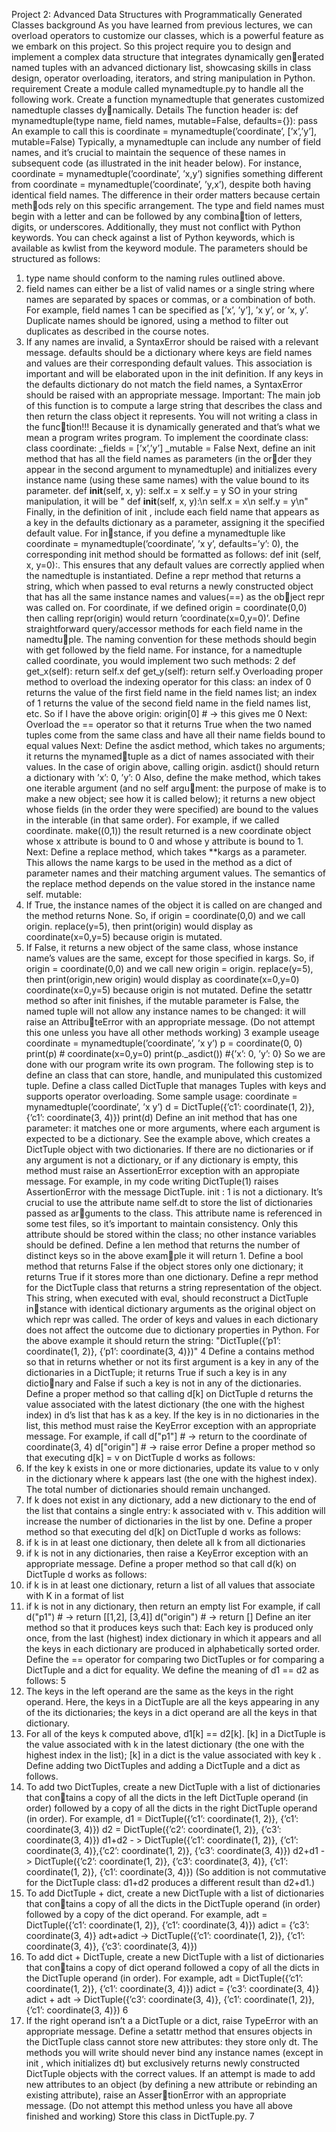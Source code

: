 Project 2: Advanced Data Structures with Programmatically
Generated Classes
background
As you have learned from previous lectures, we can overload operators to customize our
classes, which is a powerful feature as we embark on this project. So this project require
you to design and implement a complex data structure that integrates dynamically generated named tuples with an advanced dictionary list, showcasing skills in class design,
operator overloading, iterators, and string manipulation in Python.
requirement
Create a module called mynamedtuple.py to handle all the following work.
Create a function mynamedtuple that generates customized namedtuple classes dynamically.
Details
The function header is:
def mynamedtuple(type name, field names, mutable=False, defaults={}):
pass
An example to call this is coordinate = mynamedtuple(’coordinate’, [’x’,’y’], mutable=False)
Typically, a mynamedtuple can include any number of field names, and it’s crucial to
maintain the sequence of these names in subsequent code (as illustrated in the init
header below). For instance, coordinate = mynamedtuple(’coordinate’, ’x,y’) signifies
something different from coordinate = mynamedtuple(’coordinate’, ’y,x’), despite both
having identical field names. The difference in their order matters because certain methods rely on this specific arrangement.
The type and field names must begin with a letter and can be followed by any combination of letters, digits, or underscores. Additionally, they must not conflict with Python
keywords. You can check against a list of Python keywords, which is available as kwlist
from the keyword module.
The parameters should be structured as follows:
1. type name should conform to the naming rules outlined above.
2. field names can either be a list of valid names or a single string where names are
separated by spaces or commas, or a combination of both. For example, field names
1
can be specified as [’x’, ’y’], ’x y’, or ’x, y’. Duplicate names should be ignored, using
a method to filter out duplicates as described in the course notes.
3. If any names are invalid, a SyntaxError should be raised with a relevant message.
defaults should be a dictionary where keys are field names and values are their
corresponding default values. This association is important and will be elaborated
upon in the init definition. If any keys in the defaults dictionary do not match
the field names, a SyntaxError should be raised with an appropriate message.
Important: The main job of this function is to compute a large string that describes the
class and then return the class object it represents. You will not writing a class in the function!!! Because it is dynamically generated and that’s what we mean a program writes
program.
To implement the coordinate class:
class coordinate:
_fields = [’x’,’y’]
_mutable = False
Next, define an init method that has all the field names as parameters (in the order they appear in the second argument to mynamedtuple) and initializes every instance
name (using these same names) with the value bound to its parameter.
def __init__(self, x, y):
self.x = x
self.y = y
SO in your string manipulation, it will be
" def __init__(self, x, y):\n self.x = x\n self.y = y\n"
Finally, in the definition of init , include each field name that appears as a key in
the defaults dictionary as a parameter, assigning it the specified default value. For instance, if you define a mynamedtuple like coordinate = mynamedtuple(’coordinate’, ’x
y’, defaults=’y’: 0), the corresponding init method should be formatted as follows: def
init (self, x, y=0):. This ensures that any default values are correctly applied when the
namedtuple is instantiated.
Define a repr method that returns a string, which when passed to eval returns a
newly constructed object that has all the same instance names and values(==) as the object repr was called on. For coordinate, if we defined origin = coordinate(0,0) then
calling repr(origin) would return ’coordinate(x=0,y=0)’.
Define straightforward query/accessor methods for each field name in the namedtuple. The naming convention for these methods should begin with get followed by the
field name. For instance, for a namedtuple called coordinate, you would implement two
such methods:
2
def get_x(self):
return self.x
def get_y(self):
return self.y
Overloading proper method to overload the indexing operator for this class: an index
of 0 returns the value of the first field name in the field names list; an index of 1 returns
the value of the second field name in the field names list, etc. So if I have the above origin:
origin[0] # -> this gives me 0
Next: Overload the == operator so that it returns True when the two named tuples
come from the same class and have all their name fields bound to equal values
Next: Define the asdict method, which takes no arguments; it returns the mynamedtuple as a dict of names associated with their values. In the case of origin above, calling
origin. asdict() should return a dictionary with ’x’: 0, ’y’: 0
Also, define the make method, which takes one iterable argument (and no self argument: the purpose of make is to make a new object; see how it is called below); it returns
a new object whose fields (in the order they were specified) are bound to the values in the
interable (in that same order). For example, if we called coordinate. make((0,1)) the result
returned is a new coordinate object whose x attribute is bound to 0 and whose y attribute
is bound to 1.
Next: Define a replace method, which takes **kargs as a parameter. This allows the
name kargs to be used in the method as a dict of parameter names and their matching
argument values. The semantics of the replace method depends on the value stored in
the instance name self. mutable:
1. If True, the instance names of the object it is called on are changed and the method
returns None. So, if origin = coordinate(0,0) and we call origin. replace(y=5), then
print(origin) would display as coordinate(x=0,y=5) because origin is mutated.
2. If False, it returns a new object of the same class, whose instance name’s values are
the same, except for those specified in kargs. So, if origin = coordinate(0,0) and we
call new origin = origin. replace(y=5), then print(origin,new origin) would display
as coordinate(x=0,y=0) coordinate(x=0,y=5) because origin is not mutated.
Define the setattr method so after init finishes, if the mutable parameter is False,
the named tuple will not allow any instance names to be changed: it will raise an AttributeError with an appropriate message. (Do not attempt this one unless you have all other
methods working)
3
example useage
coordinate = mynamedtuple(’coordinate’, ’x y’)
p = coordinate(0, 0)
print(p) # coordinate(x=0,y=0)
print(p._asdict()) #{’x’: 0, ’y’: 0}
So we are done with our program write its own program. The following step is to
define an class that can store, handle, and munipulated this customized tuple.
Define a class called DictTuple that manages Tuples with keys and supports operator
overloading.
Some sample usage:
coordinate = mynamedtuple(’coordinate’, ’x y’)
d = DictTuple({’c1’: coordinate(1, 2)}, {’c1’: coordinate(3, 4)})
print(d)
Define an init method that has one parameter: it matches one or more arguments,
where each argument is expected to be a dictionary. See the example above, which creates
a DictTuple object with two dictionaries.
If there are no dictionaries or if any argument is not a dictionary, or if any dictionary is
empty, this method must raise an AssertionError exception with an appropiate message.
For example, in my code writing DictTuple(1) raises AssertionError with the message
DictTuple. init : 1 is not a dictionary.
It’s crucial to use the attribute name self.dt to store the list of dictionaries passed as arguments to the class. This attribute name is referenced in some test files, so it’s important
to maintain consistency. Only this attribute should be stored within the class; no other
instance variables should be defined.
Define a len method that returns the number of distinct keys so in the above example it will return 1.
Define a bool method that returns False if the object stores only one dictionary; it
returns True if it stores more than one dictionary.
Define a repr method for the DictTuple class that returns a string representation
of the object. This string, when executed with eval, should reconstruct a DictTuple instance with identical dictionary arguments as the original object on which repr was
called. The order of keys and values in each dictionary does not affect the outcome due
to dictionary properties in Python. For the above example it should return the string:
"DictTuple({’p1’: coordinate(1, 2)}, {’p1’: coordinate(3, 4)})"
4
Define a contains method so that in returns whether or not its first argument is a
key in any of the dictionaries in a DictTuple; it returns True if such a key is in any dictionary and False if such a key is not in any of the dictionaries.
Define a proper method so that calling d[k] on DictTuple d returns the value associated
with the latest dictionary (the one with the highest index) in d’s list that has k as a key.
If the key is in no dictionaries in the list, this method must raise the KeyError exception
with an appropriate message.
For example, if call
d["p1"] # -> return to the coordinate of coordinate(3, 4)
d["origin"] # -> raise error
Define a proper method so that executing d[k] = v on DictTuple d works as follows:
1. If the key k exists in one or more dictionaries, update its value to v only in the
dictionary where k appears last (the one with the highest index). The total number
of dictionaries should remain unchanged.
2. If k does not exist in any dictionary, add a new dictionary to the end of the list that
contains a single entry: k associated with v. This addition will increase the number
of dictionaries in the list by one.
Define a proper method so that executing del d[k] on DictTuple d works as follows:
1. if k is in at least one dictionary, then delete all k from all dictionaries
2. if k is not in any dictionaries, then raise a KeyError exception with an appropriate
message.
Define a proper method so that call d(k) on DictTuple d works as follows:
1. if k is in at least one dictionary, return a list of all values that associate with K in a
format of list
2. if k is not in any dictionary, then return an empty list
For example, if call
d("p1") # -> return [[1,2], [3,4]]
d("origin") # -> return []
Define an iter method so that it produces keys such that: Each key is produced
only once, from the last (highest) index dictionary in which it appears and all the keys in
each dictionary are produced in alphabetically sorted order.
Define the == operator for comparing two DictTuples or for comparing a DictTuple
and a dict for equality. We define the meaning of d1 == d2 as follows:
5
1. The keys in the left operand are the same as the keys in the right operand. Here, the
keys in a DictTuple are all the keys appearing in any of the its dictionaries; the keys
in a dict operand are all the keys in that dictionary.
2. For all of the keys k computed above, d1[k] == d2[k]. [k] in a DictTuple is the value
associated with k in the latest dictionary (the one with the highest index in the list);
[k] in a dict is the value associated with key k .
Define adding two DictTuples and adding a DictTuple and a dict as follows.
1. To add two DictTuples, create a new DictTuple with a list of dictionaries that contains a copy of all the dicts in the left DictTuple operand (in order) followed by a
copy of all the dicts in the right DictTuple operand (in order). For example,
d1 = DictTuple({’c1’: coordinate(1, 2)}, {’c1’: coordinate(3, 4)})
d2 = DictTuple({’c2’: coordinate(1, 2)}, {’c3’: coordinate(3, 4)})
d1+d2 - > DictTuple({’c1’: coordinate(1, 2)},
{’c1’: coordinate(3, 4)},{’c2’: coordinate(1, 2)},
{’c3’: coordinate(3, 4)})
d2+d1 -> DictTuple({’c2’: coordinate(1, 2)},
{’c3’: coordinate(3, 4)}, {’c1’: coordinate(1, 2)},
{’c1’: coordinate(3, 4)})
(So addition is not commutative for the DictTuple class: d1+d2 produces a different
result than d2+d1.)
2. To add DictTuple + dict, create a new DictTuple with a list of dictionaries that contains a copy of all the dicts in the DictTuple operand (in order) followed by a copy
of the dict operand. For example,
adt = DictTuple({’c1’: coordinate(1, 2)}, {’c1’: coordinate(3, 4)})
adict = {’c3’: coordinate(3, 4)}
adt+adict ->
DictTuple({’c1’: coordinate(1, 2)}, {’c1’: coordinate(3, 4)},
{’c3’: coordinate(3, 4)})
3. To add dict + DictTuple, create a new DictTuple with a list of dictionaries that contains a copy of dict operand followed a copy of all the dicts in the DictTuple operand
(in order). For example,
adt = DictTuple({’c1’: coordinate(1, 2)}, {’c1’: coordinate(3, 4)})
adict = {’c3’: coordinate(3, 4)}
adict + adt ->
DictTuple({’c3’: coordinate(3, 4)}, {’c1’: coordinate(1, 2)},
{’c1’: coordinate(3, 4)})
6
4. If the right operand isn’t a a DictTuple or a dict, raise TypeError with an appropriate
message.
Define a setattr method that ensures objects in the DictTuple class cannot store new
attributes: they store only dt. The methods you will write should never bind any instance
names (except in init , which initializes dt) but exclusively returns newly constructed
DictTuple objects with the correct values. If an attempt is made to add new attributes to
an object (by defining a new attribute or rebinding an existing attribute), raise an AssertionError with an appropriate message. (Do not attempt this method unless you have all
above finished and working)
Store this class in DictTuple.py.
7
